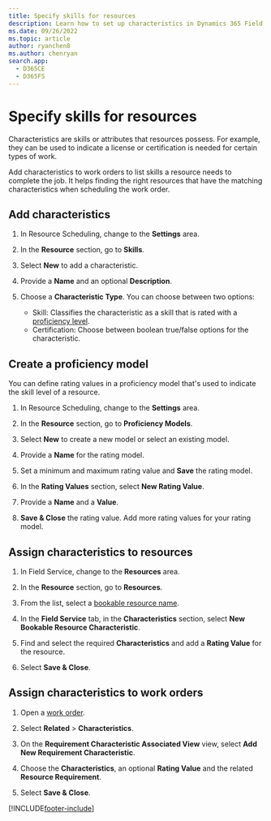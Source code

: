 ```yaml
---
title: Specify skills for resources
description: Learn how to set up characteristics in Dynamics 365 Field Service
ms.date: 09/26/2022
ms.topic: article
author: ryanchen8
ms.author: chenryan
search.app: 
  - D365CE
  - D365FS
---
```


# Specify skills for resources

Characteristics are skills or attributes that resources possess. For example, they can be used to indicate a license or certification is needed for certain types of work.  
  
Add characteristics to work orders to list skills a resource needs to complete the job. It helps finding the right resources that have the matching characteristics when scheduling the work order.
  
## Add characteristics  
  
1. In Resource Scheduling, change to the **Settings** area.

1. In the **Resource** section, go to **Skills**.

1. Select **New** to add a characteristic.

1. Provide a **Name** and an optional **Description**.

1. Choose a **Characteristic Type**. You can choose between two options:

   - Skill: Classifies the characteristic as a skill that is rated with a [proficiency level](#create-a-proficiency-model).
   - Certification: Choose between boolean true/false options for the characteristic.

## Create a proficiency model

You can define rating values in a proficiency model that's used to indicate the skill level of a resource.

1. In Resource Scheduling, change to the **Settings** area.

1. In the **Resource** section, go to **Proficiency Models**.
  
1. Select **New** to create a new model or select an existing model.

1. Provide a **Name** for the rating model.

1. Set a minimum and maximum rating value and **Save** the rating model.

1. In the **Rating Values** section, select **New Rating Value**.

1. Provide a **Name** and a **Value**.

1. **Save & Close** the rating value. Add more rating values for your rating model.

## Assign characteristics to resources  
  
1. In Field Service, change to the **Resources** area.

1. In the **Resource** section, go to **Resources**.
  
1. From the list, select a [bookable resource name](set-up-bookable-resources.md).  
  
1. In the **Field Service** tab, in the **Characteristics** section, select **New Bookable Resource Characteristic**.  
  
1. Find and select the required **Characteristics** and add a **Rating Value** for the resource.  
  
1. Select **Save & Close**.  
  
## Assign characteristics to work orders  
  
1. Open a [work order](create-work-order.md).
  
1. Select **Related** > **Characteristics**.  
  
1. On the **Requirement Characteristic Associated View** view, select **Add New Requirement Characteristic**.  
  
1. Choose the **Characteristics**, an optional **Rating Value** and the related **Resource Requirement**.
  
1. Select **Save & Close**.
  
[!INCLUDE[footer-include](../includes/footer-banner.md)]
